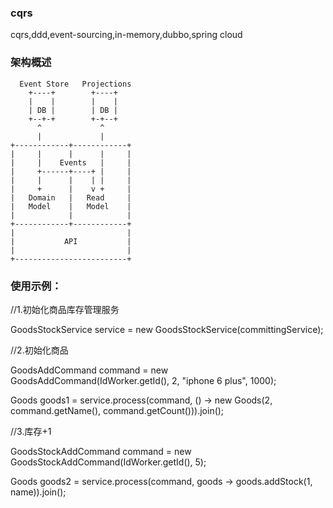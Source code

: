 ### cqrs
cqrs,ddd,event-sourcing,in-memory,dubbo,spring cloud


### 架构概述
      Event Store   Projections
        +----+        +----+
        |    |        |    |
        | DB |        | DB |
        +--+-+        +-+--+
          ^             ^
          |             |
    +------------+------------+
    |     |      |      |     |
    |     |    Events   |     |
    |     +------+----+ |     |
    |     |      |    | |     |
    |     +      |    v +     |
    |   Domain   |   Read     |
    |   Model    |   Model    |
    |            |            |
    +------------+------------+
    |                         |
    |           API           |
    |                         |
    +-------------------------+ 


### 使用示例：

//1.初始化商品库存管理服务

GoodsStockService service = new GoodsStockService(committingService);

//2.初始化商品

GoodsAddCommand command = new GoodsAddCommand(IdWorker.getId(), 2, "iphone 6 plus", 1000);

Goods goods1 = service.process(command, () -> new Goods(2, command.getName(), command.getCount())).join();

//3.库存+1

GoodsStockAddCommand command = new GoodsStockAddCommand(IdWorker.getId(), 5);

Goods goods2 = service.process(command, goods -> goods.addStock(1, name)).join();
